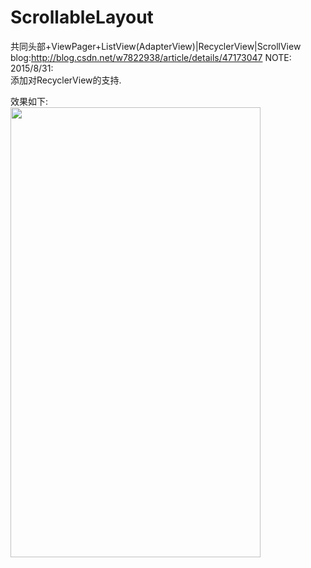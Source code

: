 # ScrollableLayout
共同头部+ViewPager+ListView(AdapterView)|RecyclerView|ScrollView    
blog:http://blog.csdn.net/w7822938/article/details/47173047 
NOTE:  
2015/8/31:  
添加对RecyclerView的支持.  

效果如下:  
<img width="400" height="720" src="https://github.com/cpoopc/ScrollableLayout/blob/master/image/preview.gif" />
